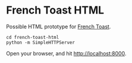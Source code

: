 French Toast HTML
=================

Possible HTML prototype for [French Toast](https://wiki.mozilla.org/Pancake/French_Toast).

    cd french-toast-html
    python -m SimpleHTTPServer

Open your browser, and hit <http://localhost:8000>.
